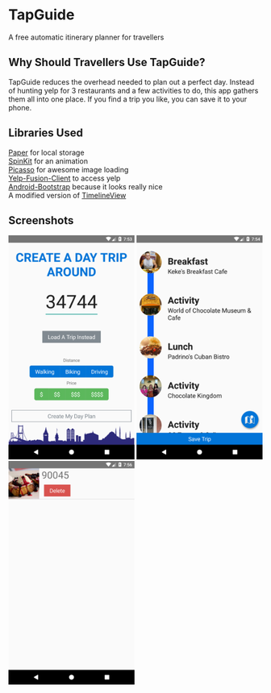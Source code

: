 # TapGuide
A free automatic itinerary planner for travellers

## Why Should Travellers Use TapGuide?
TapGuide reduces the overhead needed to plan out a perfect day. Instead of hunting yelp for 3 restaurants and a few activities to do, this app gathers them all into one place. If you find a trip you like, you can save it to your phone.

## Libraries Used
[Paper](https://github.com/pilgr/Paper) for local storage  
[SpinKit](https://github.com/ybq/Android-SpinKit) for an animation  
[Picasso](http://square.github.io/picasso/) for awesome image loading  
[Yelp-Fusion-Client](https://github.com/ranga543/yelp-fusion-android) to access yelp  
[Android-Bootstrap](https://github.com/Bearded-Hen/Android-Bootstrap) because it looks really nice  
A modified version of [TimelineView](https://github.com/qapqap/TimelineView)  


## Screenshots
<img src="screenshots/screenshot1.png" width="250"/> <img src="screenshots/screenshot2.png" width="250"/> <img src="screenshots/screenshot3.png" width="250"/> 

